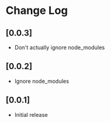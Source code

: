 # Change Log

## [0.0.3]

- Don't actually ignore node_modules

## [0.0.2]

- Ignore node_modules

## [0.0.1]

- Initial release
